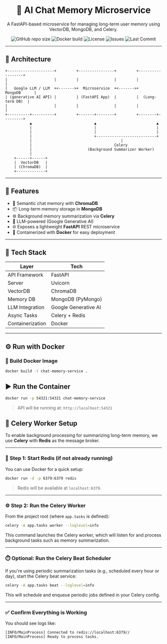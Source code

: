 <h1 align="center">🧠 AI Chat Memory Microservice</h1>

<p align="center">
  A FastAPI-based microservice for managing long-term user memory using VectorDB, MongoDB, and Celery.
</p>

<p align="center">
  <img alt="GitHub repo size" src="https://img.shields.io/github/repo-size/your-username/your-repo-name?color=blue">
  <img alt="Docker build" src="https://img.shields.io/badge/docker-ready-blue">
  <img alt="License" src="https://img.shields.io/github/license/your-username/your-repo-name?style=flat-square">
  <img alt="Issues" src="https://img.shields.io/github/issues/your-username/your-repo-name?color=orange">
  <img alt="Last Commit" src="https://img.shields.io/github/last-commit/your-username/your-repo-name?color=green">
</p>

---

## 🧩 Architecture
```
+---------------------+         +----------------+         +------------------+
|                     |         |                |         |                  |
|   Google LLM / LLM  +<------->+  Microservice  +<------->+     MongoDB      |
| (generative AI API) |         | (FastAPI App)  |         |  (Long-term DB)  |
|                     |         |                |         |                  |
+----------+----------+         +-------+--------+         +--------+---------+
           ▲                            ▲                           ▲
           |                            |                           |
           |                            |                           |
           |                            +---------------------------+
           |                                        |
           |                                     Celery
           |                         (Background Summarizer Worker)
           |
    +------+------+
    |  VectorDB   |
    | (ChromaDB)  |
    +-------------+
```


---

## 🚀 Features

- 🧠 Semantic chat memory with **ChromaDB**
- 📦 Long-term memory storage in **MongoDB**
- ⚙️ Background memory summarization via **Celery**
- 🧠 LLM-powered (Google Generative AI)
- 🌐 Exposes a lightweight **FastAPI** REST microservice
- 🐳 Containerized with **Docker** for easy deployment

---

## 🧱 Tech Stack

| Layer                  | Tech                     |
|------------------------|--------------------------|
| API Framework          | FastAPI                  |
| Server                 | Uvicorn                  |
| VectorDB               | ChromaDB                 |
| Memory DB              | MongoDB (PyMongo)        |
| LLM Integration        | Google Generative AI     |
| Async Tasks            | Celery + Redis           |
| Containerization       | Docker                   |

---

## ⚙️ Run with Docker

### 🔧 Build Docker Image

```bash
docker build -t chat-memory-service .
```

## ▶️ Run the Container
```bash
docker run -p 54321:54321 chat-memory-service
```
> API will be running at: ```http://localhost:54321```

## 🧵 Celery Worker Setup

To enable background processing for summarizing long-term memory, we use **Celery** with **Redis** as the message broker.

---

### 🚀 Step 1: Start Redis (if not already running)

You can use Docker for a quick setup:

```bash
docker run -d -p 6379:6379 redis
```

> Redis will be available at `localhost:6379`.

---

### ⚙️ Step 2: Run the Celery Worker

From the project root (where `app.tasks` is defined):

```bash
celery -A app.tasks worker --loglevel=info
```

This command launches the Celery worker, which will listen for and process background tasks such as memory summarization.

---

### ⏱️ Optional: Run the Celery Beat Scheduler

If you're using periodic summarization tasks (e.g., scheduled every hour or day), start the Celery beat service:

```bash
celery -A app.tasks beat --loglevel=info
```

This will schedule and enqueue periodic jobs defined in your Celery config.

---

### ✅ Confirm Everything is Working

You should see logs like:

```
[INFO/MainProcess] Connected to redis://localhost:6379//
[INFO/MainProcess] Ready to process tasks.
```
